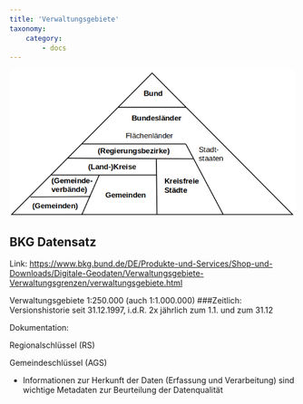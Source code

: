 ```yaml
---
title: 'Verwaltungsgebiete'
taxonomy:
    category:
        - docs
---
```






![](AGS.png)


## BKG Datensatz

Link: https://www.bkg.bund.de/DE/Produkte-und-Services/Shop-und-Downloads/Digitale-Geodaten/Verwaltungsgebiete-Verwaltungsgrenzen/verwaltungsgebiete.html

Verwaltungsgebiete 1:250.000 (auch 1:1.000.000)
###Zeitlich:
Versionshistorie seit 31.12.1997, i.d.R. 2x jährlich zum 1.1. und zum 31.12



Dokumentation:



Regionalschlüssel (RS)


Gemeindeschlüssel (AGS)

- Informationen zur Herkunft der Daten (Erfassung und Verarbeitung) sind wichtige Metadaten zur Beurteilung der Datenqualität
